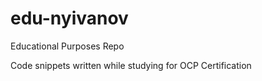 # edu-nyivanov
Educational Purposes Repo

Code snippets written while studying for OCP Certification

